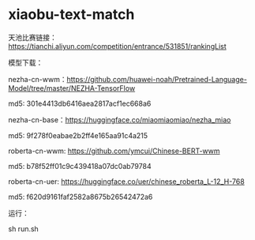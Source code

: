 # xiaobu-text-match

天池比赛链接：https://tianchi.aliyun.com/competition/entrance/531851/rankingList


模型下载：

nezha-cn-wwm：https://github.com/huawei-noah/Pretrained-Language-Model/tree/master/NEZHA-TensorFlow

md5: 301e4413db6416aea2817acf1ec668a6

nezha-cn-base：https://huggingface.co/miaomiaomiao/nezha_miao

md5: 9f278f0eabae2b2ff4e165aa91c4a215

roberta-cn-wwm: https://github.com/ymcui/Chinese-BERT-wwm

md5: b78f52ff01c9c439418a07dc0ab79784

roberta-cn-uer: https://huggingface.co/uer/chinese_roberta_L-12_H-768

md5: f620d9161faf2582a8675b26542472a6


运行：

sh run.sh
